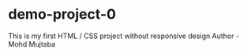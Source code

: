 # demo-project-0
This is my first HTML / CSS project without responsive design
Author - Mohd Mujtaba
